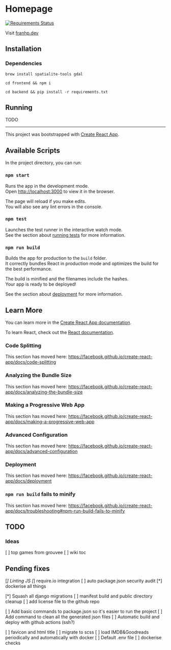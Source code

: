 # Homepage

[![Requirements Status](https://requires.io/github/franhp/homepage/requirements.svg?branch=develop)](https://requires.io/github/franhp/homepage/requirements/?branch=develop)

Visit [franhp.dev](https://franhp.dev)

## Installation

### Dependencies

```
brew install spatialite-tools gdal
```

```
cd frontend && npm i
```

```
cd backend && pip install -r requirements.txt
```

## Running

TODO

---

This project was bootstrapped with [Create React App](https://github.com/facebook/create-react-app).

## Available Scripts

In the project directory, you can run:

### `npm start`

Runs the app in the development mode.<br />
Open [http://localhost:3000](http://localhost:3000) to view it in the browser.

The page will reload if you make edits.<br />
You will also see any lint errors in the console.

### `npm test`

Launches the test runner in the interactive watch mode.<br />
See the section about [running tests](https://facebook.github.io/create-react-app/docs/running-tests) for more information.

### `npm run build`

Builds the app for production to the `build` folder.<br />
It correctly bundles React in production mode and optimizes the build for the best performance.

The build is minified and the filenames include the hashes.<br />
Your app is ready to be deployed!

See the section about [deployment](https://facebook.github.io/create-react-app/docs/deployment) for more information.

## Learn More

You can learn more in the [Create React App documentation](https://facebook.github.io/create-react-app/docs/getting-started).

To learn React, check out the [React documentation](https://reactjs.org/).

### Code Splitting

This section has moved here: https://facebook.github.io/create-react-app/docs/code-splitting

### Analyzing the Bundle Size

This section has moved here: https://facebook.github.io/create-react-app/docs/analyzing-the-bundle-size

### Making a Progressive Web App

This section has moved here: https://facebook.github.io/create-react-app/docs/making-a-progressive-web-app

### Advanced Configuration

This section has moved here: https://facebook.github.io/create-react-app/docs/advanced-configuration

### Deployment

This section has moved here: https://facebook.github.io/create-react-app/docs/deployment

### `npm run build` fails to minify

This section has moved here: https://facebook.github.io/create-react-app/docs/troubleshooting#npm-run-build-fails-to-minify

## TODO

### Ideas

[ ] top games from grouvee
[ ] wiki toc

## Pending fixes

[*] Linting JS
[*] require.io integration
[ ] auto package.json security audit
[*] dockerise all things

[*] Squash all django migrations
[ ] manifest build and public directory cleanup
[ ] add license file to the github repo

[ ] Add basic commands to package.json so it's easier to run the project
[ ] Add command to clean all the generated json files
[ ] Automatic build and deploy with github actions (ssh?)

[ ] favicon and html title
[ ] migrate to scss
[ ] load IMDB&Goodreads periodically and automatically with docker
[ ] Default .env file
[ ] dockerise checks
